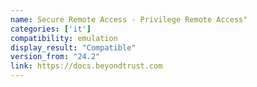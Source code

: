 ```yaml
---
name: Secure Remote Access - Privilege Remote Access"
categories: ['it']
compatibility: emulation
display_result: "Compatible"
version_from: "24.2"
link: https://docs.beyondtrust.com
---
```

